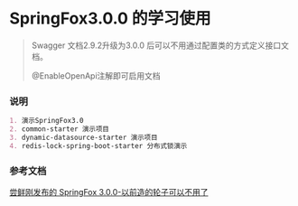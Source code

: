 # SpringFox3.0.0 的学习使用
> Swagger 文档2.9.2升级为3.0.0 后可以不用通过配置类的方式定义接口文档。
>
> @EnableOpenApi注解即可启用文档

### 说明
```markdown
1. 演示SpringFox3.0
2. common-starter 演示项目
3. dynamic-datasource-starter 演示项目
4. redis-lock-spring-boot-starter 分布式锁演示
```


### 参考文档
[尝鲜刚发布的 SpringFox 3.0.0-以前造的轮子可以不用了](https://mp.weixin.qq.com/s/j-t4ZRyQ4S6UOXklo542ow)


